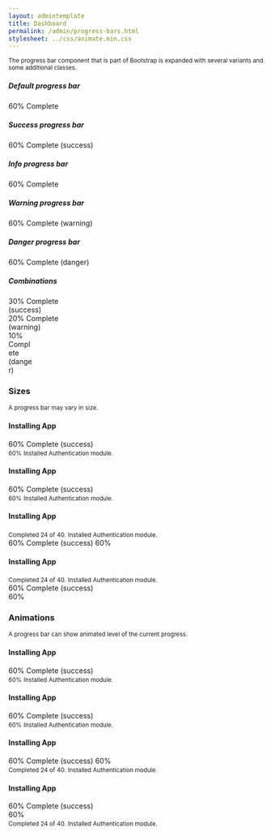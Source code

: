 ```yaml
---
layout: admintemplate
title: Dashboard
permalink: /admin/progress-bars.html
stylesheet: ../css/animate.min.css
---
```

<div class="layout-content-body">
          <div class="row gutter-xs">
            <div class="col-xs-12">
              <p><small>The progress bar component that is part of Bootstrap is expanded with several variants and some additional classes.</small></p>
            </div>
          </div>
          <div class="row gutter-xs">
            <div class="col-xs-12 col-md-6">
              <div class="panel panel-body" data-toggle="match-height">
                <h5>Default progress bar</h5>
                <div class="progress progress-xs">
                  <div class="progress-bar" role="progressbar" aria-valuenow="60" aria-valuemin="0" aria-valuemax="100" style="width: 60%">
                    <span class="sr-only">60% Complete</span>
                  </div>
                </div>
              </div>
            </div>
            <div class="col-xs-12 col-md-6">
              <div class="panel panel-body" data-toggle="match-height">
                <h5>Success progress bar</h5>
                <div class="progress progress-xs">
                  <div class="progress-bar progress-bar-success" role="progressbar" aria-valuenow="60" aria-valuemin="0" aria-valuemax="100" style="width: 60%">
                    <span class="sr-only">60% Complete (success)</span>
                  </div>
                </div>
              </div>
            </div>
          </div>
          <div class="row gutter-xs">
            <div class="col-xs-12 col-md-6">
              <div class="panel panel-body" data-toggle="match-height">
                <h5>Info progress bar</h5>
                <div class="progress progress-xs">
                  <div class="progress-bar progress-bar-info" role="progressbar" aria-valuenow="60" aria-valuemin="0" aria-valuemax="100" style="width: 60%">
                    <span class="sr-only">60% Complete</span>
                  </div>
                </div>
              </div>
            </div>
            <div class="col-xs-12 col-md-6">
              <div class="panel panel-body" data-toggle="match-height">
                <h5>Warning progress bar</h5>
                <div class="progress progress-xs">
                  <div class="progress-bar progress-bar-warning" role="progressbar" aria-valuenow="60" aria-valuemin="0" aria-valuemax="100" style="width: 60%">
                    <span class="sr-only">60% Complete (warning)</span>
                  </div>
                </div>
              </div>
            </div>
          </div>
          <div class="row gutter-xs">
            <div class="col-xs-12 col-md-6">
              <div class="panel panel-body" data-toggle="match-height">
                <h5>Danger progress bar</h5>
                <div class="progress progress-xs">
                  <div class="progress-bar progress-bar-danger" role="progressbar" aria-valuenow="60" aria-valuemin="0" aria-valuemax="100" style="width: 60%">
                    <span class="sr-only">60% Complete (danger)</span>
                  </div>
                </div>
              </div>
            </div>
            <div class="col-xs-12 col-md-6">
              <div class="panel panel-body" data-toggle="match-height">
                <h5>Combinations</h5>
                <div class="progress progress-xs">
                  <div class="progress-bar progress-bar-success" style="width: 30%">
                    <span class="sr-only">30% Complete (success)</span>
                  </div>
                  <div class="progress-bar progress-bar-warning" style="width: 20%">
                    <span class="sr-only">20% Complete (warning)</span>
                  </div>
                  <div class="progress-bar progress-bar-danger" style="width: 10%">
                    <span class="sr-only">10% Complete (danger)</span>
                  </div>
                </div>
              </div>
            </div>
          </div>
          <div class="text-center m-b">
            <h3 class="m-b-0">Sizes</h3>
            <small>A progress bar may vary in size.</small>
          </div>
          <div class="row gutter-xs">
            <div class="col-xs-12 col-md-6">
              <div class="panel panel-body" data-toggle="match-height">
                <h4>Installing App</h4>
                <div class="progress progress-xs">
                  <div class="progress-bar progress-bar-success" role="progressbar" aria-valuenow="60" aria-valuemin="0" aria-valuemax="100" style="width: 60%">
                    <span class="sr-only">60% Complete (success)</span>
                  </div>
                </div>
                <div class="m-t-n">
                  <small class="pull-right">60%</small>
                  <small>Installed Authentication module.</small>
                </div>
              </div>
            </div>
            <div class="col-xs-12 col-md-6">
              <div class="panel panel-body" data-toggle="match-height">
                <h4>Installing App</h4>
                <div class="progress progress-sm">
                  <div class="progress-bar progress-bar-success" role="progressbar" aria-valuenow="60" aria-valuemin="0" aria-valuemax="100" style="width: 60%">
                    <span class="sr-only">60% Complete (success)</span>
                  </div>
                </div>
                <div class="m-t-n">
                  <small class="pull-right">60%</small>
                  <small>Installed Authentication module.</small>
                </div>
              </div>
            </div>
          </div>
          <div class="row gutter-xs">
            <div class="col-xs-12 col-md-6">
              <div class="panel panel-body" data-toggle="match-height">
                <h4>Installing App</h4>
                <div class="m-b-sm">
                  <small class="pull-right">Completed 24 of 40.</small>
                  <small>Installed Authentication module.</small>
                </div>
                <div class="progress">
                  <div class="progress-bar progress-bar-success" role="progressbar" aria-valuenow="60" aria-valuemin="0" aria-valuemax="100" style="width: 60%">
                    <span class="sr-only">60% Complete (success)</span>
                    60%
                  </div>
                </div>
              </div>
            </div>
            <div class="col-xs-12 col-md-6">
              <div class="panel panel-body" data-toggle="match-height">
                <h4>Installing App</h4>
                <div class="m-b-sm">
                  <small class="pull-right">Completed 24 of 40.</small>
                  <small>Installed Authentication module.</small>
                </div>
                <div class="progress progress-lg">
                  <div class="progress-bar progress-bar-success" role="progressbar" aria-valuenow="60" aria-valuemin="0" aria-valuemax="100" style="width: 60%">
                    <span class="sr-only">60% Complete (success)</span>
                    <div class="progress-value">60%</div>
                  </div>
                </div>
              </div>
            </div>
          </div>
          <div class="text-center m-b">
            <h3 class="m-b-0">Animations</h3>
            <small>A progress bar can show animated level of the current progress.</small>
          </div>
          <div class="row gutter-xs">
            <div class="col-xs-12 col-md-6">
              <div class="panel panel-body" data-toggle="match-height">
                <h4>Installing App</h4>
                <div class="progress progress-xs">
                  <div class="progress-bar progress-bar-striped active" role="progressbar" aria-valuenow="60" aria-valuemin="0" aria-valuemax="100" style="width: 60%">
                    <span class="sr-only">60% Complete (success)</span>
                  </div>
                </div>
                <div class="m-t-n">
                  <small class="pull-right">60%</small>
                  <small>Installed Authentication module.</small>
                </div>
              </div>
            </div>
            <div class="col-xs-12 col-md-6">
              <div class="panel panel-body" data-toggle="match-height">
                <h4>Installing App</h4>
                <div class="progress progress-xs">
                  <div class="progress-bar progress-bar-indicating active" role="progressbar" aria-valuenow="60" aria-valuemin="0" aria-valuemax="100" style="width: 60%">
                    <span class="sr-only">60% Complete (success)</span>
                  </div>
                </div>
                <div class="m-t-n">
                  <small class="pull-right">60%</small>
                  <small>Installed Authentication module.</small>
                </div>
              </div>
            </div>
          </div>
          <div class="row gutter-xs">
            <div class="col-xs-12 col-md-6">
              <div class="panel panel-body" data-toggle="match-height">
                <h4>Installing App</h4>
                <div class="progress">
                  <div class="progress-bar progress-bar-striped active" role="progressbar" aria-valuenow="60" aria-valuemin="0" aria-valuemax="100" style="width: 60%">
                    <span class="sr-only">60% Complete (success)</span>
                    60%
                  </div>
                </div>
                <div class="m-t-n">
                  <small class="pull-right">Completed 24 of 40.</small>
                  <small>Installed Authentication module.</small>
                </div>
              </div>
            </div>
            <div class="col-xs-12 col-md-6">
              <div class="panel panel-body" data-toggle="match-height">
                <h4>Installing App</h4>
                <div class="progress">
                  <div class="progress-bar progress-bar-indicating active" role="progressbar" aria-valuenow="60" aria-valuemin="0" aria-valuemax="100" style="width: 60%">
                    <span class="sr-only">60% Complete (success)</span>
                    <div class="progress-value">60%</div>
                  </div>
                </div>
                <div class="m-t-n">
                  <small class="pull-right">Completed 24 of 40.</small>
                  <small>Installed Authentication module.</small>
                </div>
              </div>
            </div>
          </div>
        </div>